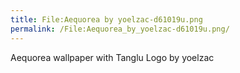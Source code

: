 ```yaml
---
title: File:Aequorea by yoelzac-d61019u.png
permalink: /File:Aequorea_by_yoelzac-d61019u.png/
---
```


Aequorea wallpaper with Tanglu Logo by yoelzac